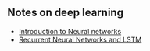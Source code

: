## Notes on deep learning

* [Introduction to Neural networks](notes-on-RNN-LSTM/NN_BASICS.md)
* [Recurrent Neural Networks and LSTM](notes-on-RNN-LSTM/RNN_and_LSTMS.md)